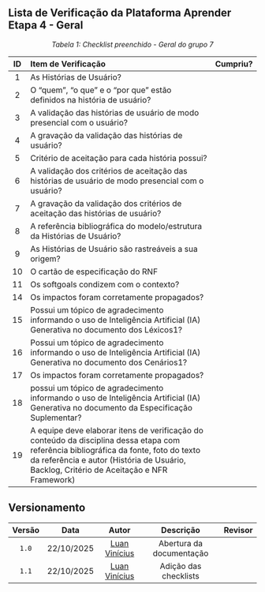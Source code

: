 ## Lista de Verificação da Plataforma Aprender Etapa 4 - Geral

*<p style="text-align: center;">Tabela 1: Checklist preenchido - Geral do grupo 7</p>*

| ID | Item de Verificação | Cumpriu? |
| :---: | :--- | :---: |
| 1 | As Histórias de Usuário? | |
| 2 | O “quem”, “o que” e o “por que” estão definidos na história de usuário? | |
| 3 | A validação das histórias de usuário de modo presencial com o usuário? | |
| 4 | A gravação da validação das histórias de usuário? | |
| 5 | Critério de aceitação para cada história possui? | |
| 6 | A validação dos critérios de aceitação das histórias de usuário de modo presencial com o usuário? | |
| 7 | A gravação da validação dos critérios de aceitação das histórias de usuário? | |
| 8 | A referência bibliográfica do modelo/estrutura da Histórias de Usuário? | |
| 9 | As Histórias de Usuário são rastreáveis a sua origem? | |
| 10 | O cartão de especificação do RNF | |
| 11 | Os softgoals condizem com o contexto? | |
| 14 | Os impactos foram corretamente propagados? | |
| 15 | Possui um tópico de agradecimento informando o uso de Inteligência Artificial (IA) Generativa no documento dos Léxicos1? | |
| 16 | Possui um tópico de agradecimento informando o uso de Inteligência Artificial (IA) Generativa no documento dos Cenários1? | |
| 17 | Os impactos foram corretamente propagados? | |
| 18 | possui um tópico de agradecimento informando o uso de Inteligência Artificial (IA) Generativa no documento da Especificação Suplementar? | |
| 19 | A equipe deve elaborar itens de verificação do conteúdo da disciplina dessa etapa com referência bibliográfica da fonte, foto do texto da referência e autor (História de Usuário, Backlog, Critério de Aceitação e NFR Framework) | |

## Versionamento

| Versão | Data       | Autor               | Descrição                       | Revisor |
|:--------:|:------------:|:---------------:|:-------------------------------:|:---------:|
| ``1.0``    | 22/10/2025 | [Luan Vinícius](https://github.com/luannvi)  | Abertura da documentação | |
| ``1.1``    | 22/10/2025 | [Luan Vinícius](https://github.com/luannvi)  | Adição das checklists | |
